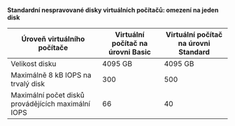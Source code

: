 **Standardní nespravované disky virtuálních počítačů: omezení na jeden disk**

| Úroveň virtuálního počítače | Virtuální počítač na úrovni Basic | Virtuální počítač na úrovni Standard |
| --- | --- | --- |
| Velikost disku |4095 GB |4095 GB |
| Maximálně 8 kB IOPS na trvalý disk |300 |500 |
| Maximální počet disků provádějících maximální IOPS |66 |40 |

